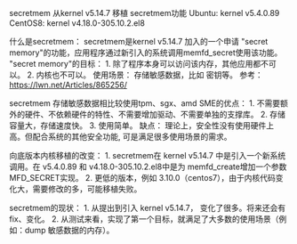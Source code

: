 secretmem
	从kernel v5.14.7 移植 secretmem功能 
	Ubuntu: kernel v5.4.0.89 
	CentOS8: kernel v4.18.0-305.10.2.el8


什么是secretmem：
       secretmem是kernel v5.14.7 加入的一个申请 "secret memory"的功能，应用程序通过新引入的系统调用memfd_secret使用该功能。
       "secret memory"的目标： 1. 除了程序本身可以访问该内存，其他应用都不可以。
                               2. 内核也不可以。
       使用场景： 存储敏感数据，比如 密钥等。
       参考：https://lwn.net/Articles/865256/


secretmem 存储敏感数据相比较使用tpm、sgx、amd SME的优点：
        1. 不需要额外的硬件、不依赖硬件的特性、不需要增加驱动、不需要单独的支撑库。
        2. 存储容量大，存储速度快。
        3. 使用简单。
        缺点： 理论上，安全性没有使用硬件上高。但配合系统的其他安全功能, 可是满足很多使用场景的需求。


向底版本内核移植的改变：
        1. secretmem在 kernel v5.14.7 中是引入一个新系统调用。在 v5.4.0.89 和 v4.18.0-305.10.2.el8中是为 memfd_create增加一个参数MFD_SECRET实现。
        2. 更低的版本，例如 3.10.0（centos7），由于内核代码变化大，需要修改的多，可能移植失败。


secretmem的现状：
        1. 从提出到引入 kernel v5.14.7， 变化了很多。将来还会有fix、变化。
        2. 从测试来看，实现了第一个目标，就满足了大多数的使用场景（例如：dump 敏感数据的内存）。
